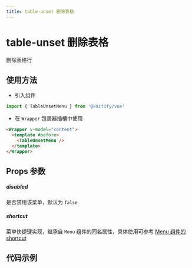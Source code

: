 ```yaml
---
title: table-unset 删除表格
---
```


# table-unset 删除表格

删除表格行

## 使用方法

- 引入组件

```ts
import { TableUnsetMenu } from '@kaitify/vue'
```

- 在 `Wrapper` 包裹器插槽中使用

```html
<Wrapper v-model="content">
  <template #before>
    <TableUnsetMenu />
  </template>
</Wrapper>
```

## Props 参数

##### disabled <Badge type="danger" text="boolean" />

是否禁用该菜单，默认为 `false`

##### shortcut <Badge type="danger" text="(e: KeyboardEvent) => boolean" />

菜单快捷键实现，继承自 `Menu` 组件的同名属性，具体使用可参考 [Menu 组件的 shortcut](/guide/menu#shortcut)

## 代码示例

<Wrapper :dark="isDark" v-model="content" placeholder="输入内容..." style="width:100%;height:200px;">
  <template #before>
    <div style="margin-bottom:10px;">
      <TableUnsetMenu />
    </div>
  </template>
</Wrapper>

<script lang="ts" setup>
import { useData } from 'vitepress'
import { Wrapper, TableUnsetMenu } from '../../../lib/kaitify-vue.es.js'
import { ref } from 'vue'
const { isDark } = useData()
const content = ref('<table><tr><td><br></td><td><br></td><td><br></td></tr><tr><td><br></td><td><br></td><td><br></td></tr><tr><td><br></td><td><br></td><td><br></td></tr></table>')
</script>
